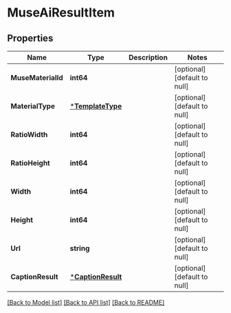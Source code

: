 # MuseAiResultItem

## Properties
Name | Type | Description | Notes
------------ | ------------- | ------------- | -------------
**MuseMaterialId** | **int64** |  | [optional] [default to null]
**MaterialType** | [***TemplateType**](TemplateType.md) |  | [optional] [default to null]
**RatioWidth** | **int64** |  | [optional] [default to null]
**RatioHeight** | **int64** |  | [optional] [default to null]
**Width** | **int64** |  | [optional] [default to null]
**Height** | **int64** |  | [optional] [default to null]
**Url** | **string** |  | [optional] [default to null]
**CaptionResult** | [***CaptionResult**](caption_result.md) |  | [optional] [default to null]

[[Back to Model list]](../README.md#documentation-for-models) [[Back to API list]](../README.md#documentation-for-api-endpoints) [[Back to README]](../README.md)



